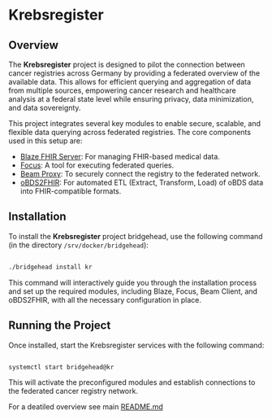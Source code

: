 # Krebsregister
## Overview

The **Krebsregister** project is designed to pilot the connection between cancer registries across Germany by providing a federated overview of the available data. This allows for efficient querying and aggregation of data from multiple sources, empowering cancer research and healthcare analysis at a federal state level while ensuring privacy, data minimization, and data sovereignty.

This project integrates several key modules to enable secure, scalable, and flexible data querying across federated registries. The core components used in this setup are:

- [Blaze FHIR Server](https://github.com/samply/blaze.git): For managing FHIR-based medical data.
- [Focus](https://github.com/samply/focus.git): A tool for executing federated queries.
- [Beam Proxy](https://github.com/samply/beam.git): To securely connect the registry to the federated network.
- [oBDS2FHIR](https://github.com/samply/obds2fhir.git): For automated ETL (Extract, Transform, Load) of oBDS data into FHIR-compatible formats.

## Installation

To install the **Krebsregister** project bridgehead, use the following command (in the directory ```/srv/docker/bridgehead```):
```bash

./bridgehead install kr
```
This command will interactively guide you through the installation process and set up the required modules, including Blaze, Focus, Beam Client, and oBDS2FHIR, with all the necessary configuration in place.
## Running the Project

Once installed, start the Krebsregister services with the following command:

```bash

systemctl start bridgehead@kr
```
This will activate the preconfigured modules and establish connections to the federated cancer registry network.

For a deatiled overview see main [README.md](../README.md)